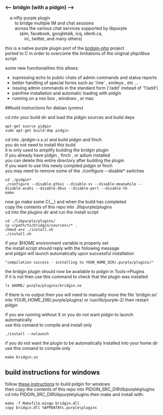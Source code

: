 ### <-- bridgin (with a pidgin) -->

&nbsp;&nbsp;&nbsp;&nbsp;a nifty purple plugin  
&nbsp;&nbsp;&nbsp;&nbsp;&nbsp;&nbsp;&nbsp;&nbsp;to bridge multiple IM and chat sessions  
&nbsp;&nbsp;&nbsp;&nbsp;&nbsp;&nbsp;&nbsp;&nbsp;across the various chat services supported by libpurple  
&nbsp;&nbsp;&nbsp;&nbsp;&nbsp;&nbsp;&nbsp;&nbsp;&nbsp;&nbsp;&nbsp;&nbsp;(aim, facebook, googletalk, icq, identi.ca,  
&nbsp;&nbsp;&nbsp;&nbsp;&nbsp;&nbsp;&nbsp;&nbsp;&nbsp;&nbsp;&nbsp;&nbsp;&nbsp;&nbsp;&nbsp;&nbsp;irc, twitter, and many others)  
  
this is a native purple plugin port of the [bridgin-php](https://github.com/bill-auger/bridgin-php) project  
ported to C in order to overcome the limitations of the original php/dbus script  
  
some new functionalities this allows:  
* supressing echo to public chats of admin commands and status reports
* better handling of special forms such as '/me' , smileys , etc ...
* issuing admin commands in the standard form ('/add' instead of '?/add')
* painfree installation and automatic loading with pidgin
* running on a nox box , windows , or mac
  
  
##build instructions for debian (ymmv)

cd into your build dir and load the pidgin sources and build deps

    apt-get source pidgin
    sudo apt-get build-dep pidgin

cd into ./pidgin-x.x.x/ and build pidgin and finch  
you do not need to install this build  
it is only used to simplify building the bridgin plugin  
if you already have pidgin , finch , or adium installed  
you can delete this entire directory after building the plugin  
if you want to use this newly compiled pidgin or finch  
you may need to remove some of the ./configure --disable* switches

    cd ./pidgin*
    ./configure --disable-gtkui --disable-vv --disable-meanwhile --disable-avahi --disable-dbus --disable-perl --disable-tk
    make

now go make some C(__) and when the build has completed  
copy the contents of this repo into ./libpurple/plugins  
cd into the plugins dir and run the install script

    cd ./libpurple/plugins/
    cp </path/to/bridgin/sources>/* .
    chmod a+x ./install.sh
    ./install.sh

if your $HOME environment variable is properly set  
the install script should reply with the following message  
and pidgin will launch automatically upon successful installation

    "compilation success - installing to YOUR_HOME_DIR/.purple/plugins/"

the bridgin plugin should now be available to pidgin in Tools->Plugins  
if it is not then use this command to check that the plugin was installed

    ls $HOME/.purple/plugins/bridgin.so

if there is no output then you will need to manually move the file 'bridgin.so'  
into YOUR_HOME_DIR/.purple/plugins/ or /usr/lib/purple-2/ then restart pidgin  
  
if you are running without X or you do not want pidgin to launch automatically  
use this comand to compile and install only

    ./install --nolaunch

if you do not want the plugin to be automatically installed into your home dir  
use this comand to compile only

    make bridgin.so
  
  
## build instructions for windows
follow [these instructions](https://test.developer.pidgin.im/wiki/BuildingWinPidgin) to build pidgin for windows  
then copy the contents of this repo into PIDGIN_SRC_DIR\libpurple\plugins  
cd into PIDGIN_SRC_DIR\libpurple\plugins then make and install with:

    make -f Makefile.mingw bridgin.dll
    copy bridgin.dll %APPDATA%\.purple\plugins
